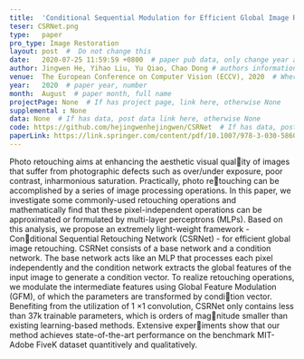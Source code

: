 ```yaml
---
title:  'Conditional Sequential Modulation for Efficient Global Image Retouching'  #  Paper title, covered by ''
teser: CSRNet.png
type:   paper
pro_type: Image Restoration
layout: post  #  Do not change this
date:   2020-07-25 11:59:59 +0800  # paper pub data, only change year and month according to this format
author: Jingwen He, Yihao Liu, Yu Qiao, Chao Dong # authors information
venue:  The European Conference on Computer Vision (ECCV), 2020  # Where it be, ICCV and CVPR remove IEEE Conference on,
year:   2020  # paper year, number
month:  August  # paper month, full name
projectPage: None  # If has project page, link here, otherwise None
supplemental : None
data: None  # If has data, post data link here, otherwise None
code: https://github.com/hejingwenhejingwen/CSRNet  # If has data, post code link here, otherwise None
paperLink: https://link.springer.com/content/pdf/10.1007/978-3-030-58601-0_40.pdf  # post paper pdf link here
---
```


Photo retouching aims at enhancing the aesthetic visual quality of images that suffer from photographic defects such as over/under
exposure, poor contrast, inharmonious saturation. Practically, photo retouching can be accomplished by a series of image processing operations.
In this paper, we investigate some commonly-used retouching operations
and mathematically find that these pixel-independent operations can be
approximated or formulated by multi-layer perceptrons (MLPs). Based
on this analysis, we propose an extremely light-weight framework - Conditional Sequential Retouching Network (CSRNet) - for efficient global
image retouching. CSRNet consists of a base network and a condition
network. The base network acts like an MLP that processes each pixel
independently and the condition network extracts the global features of
the input image to generate a condition vector. To realize retouching
operations, we modulate the intermediate features using Global Feature
Modulation (GFM), of which the parameters are transformed by condition vector. Benefiting from the utilization of 1 ×1 convolution, CSRNet
only contains less than 37k trainable parameters, which is orders of magnitude smaller than existing learning-based methods. Extensive experiments show that our method achieves state-of-the-art performance on
the benchmark MIT-Adobe FiveK dataset quantitively and qualitatively.
